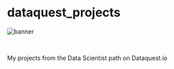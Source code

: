 # dataquest_projects

![banner](https://www.dataquest.io/wp-content/uploads/2019/01/Logo-On-Light-BLUE.png)
<div align="center">


</div>

<br>

My projects from the Data Scientist path on Dataquest.io
